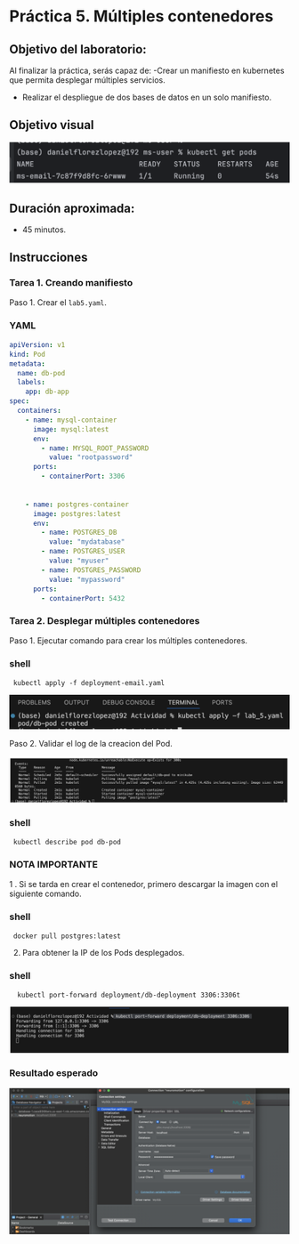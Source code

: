 # Práctica 5. Múltiples contenedores

## Objetivo del laboratorio:
Al finalizar la práctica, serás capaz de:
-Crear un manifiesto en kubernetes que permita desplegar múltiples servicios.
- Realizar el despliegue de dos bases de datos en un solo manifiesto.

## Objetivo visual

![diagrama1](../images/Capitulo2/cap2_obt_final.png)

## Duración aproximada:
- 45 minutos.
  
## Instrucciones
### Tarea 1. Creando manifiesto

Paso 1. Crear el `lab5.yaml`.

### YAML
```YAML
apiVersion: v1
kind: Pod
metadata:
  name: db-pod
  labels:
    app: db-app
spec:
  containers:
    - name: mysql-container
      image: mysql:latest
      env:
        - name: MYSQL_ROOT_PASSWORD
          value: "rootpassword"
      ports:
        - containerPort: 3306


    - name: postgres-container
      image: postgres:latest
      env:
        - name: POSTGRES_DB
          value: "mydatabase"
        - name: POSTGRES_USER
          value: "myuser"
        - name: POSTGRES_PASSWORD
          value: "mypassword"
      ports:
        - containerPort: 5432
```

### Tarea 2. Desplegar múltiples contenedores

Paso 1. Ejecutar comando para crear los múltiples contenedores.

### shell
```shell
 kubectl apply -f deployment-email.yaml
```

![diagrama1](../images/Capitulo5/Cap5_run_deploy.png)

Paso 2. Validar el log de la creacion del Pod.

![diagrama1](../images/Capitulo5/Cap5_run_deploy_1.png)

### shell
```shell
 kubectl describe pod db-pod
```

### NOTA IMPORTANTE

1 . Si se tarda en crear el contenedor, primero descargar la imagen con el siguiente comando.
### shell
```shell
 docker pull postgres:latest
```

2. Para obtener la IP de los Pods desplegados.

### shell
```shell
  kubectl port-forward deployment/db-deployment 3306:3306t
```
![diagrama1](../images/Capitulo5/Cap5_run_deploy_2.png)
### Resultado esperado

![diagrama1](../images/Capitulo5/Cap5_esperado.png)
